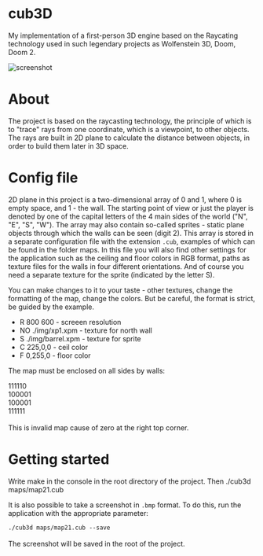 # cub3D

My implementation of a first-person 3D engine based on the Raycating technology used in such legendary projects as Wolfenstein 3D, Doom, Doom 2.

![screenshot](https://camo.githubusercontent.com/afc4e690f505c950cf294b8315070256d817a8192520b54e26996038eb885e33/68747470733a2f2f692e696d6775722e636f6d2f566631484c52452e706e67)


# About

The project is based on the raycasting technology, the principle of which is to "trace" rays from one coordinate, which is a viewpoint, to other objects. The rays are built in 2D plane to calculate the distance between objects, in order to build them later in 3D space.

# Config file

2D plane in this project is a two-dimensional array of 0 and 1, where 0 is empty space, and 1 - the wall. The starting point of view or just the player is denoted by one of the capital letters of the 4 main sides of the world ("N", "E", "S", "W"). The array may also contain so-called sprites - static plane objects through which the walls can be seen (digit 2). This array is stored in a separate configuration file with the extension <code>.cub</code>, examples of which can be found in the folder maps. In this file you will also find other settings for the application such as the ceiling and floor colors in RGB format, paths as texture files for the walls in four different orientations. And of course you need a separate texture for the sprite (indicated by the letter S).

You can make changes to it to your taste - other textures, change the formatting of the map, change the colors. But be careful, the format is strict, be guided by the example.


<ul>
	<li>R 800 600       - screeen resolution</li>    
	<li>NO ./img/xp1.xpm - texture for north wall</li>
	<li>S ./img/barrel.xpm - texture for sprite</li>
  <li>C 225,0,0 - ceil color</li>
  <li>F 0,255,0 - floor color</li>
</ul>

The map must be enclosed on all sides by walls:

<div>111110</div>
<div>100001</div>
<div>100001</div>
<div>111111</div>
<div>&nbsp;</div>
<div>This is invalid map cause of zero at the right top corner.</div>

# Getting started

Write make in the console in the root directory of the project. Then ./cub3d maps/map21.cub

It is also possible to take a screenshot in <code>.bmp</code> format. To do this, run the application with the appropriate parameter:
<div><code>./cub3d maps/map21.cub --save</code></div>
<div>&nbsp;</div>
The screenshot will be saved in the root of the project.

